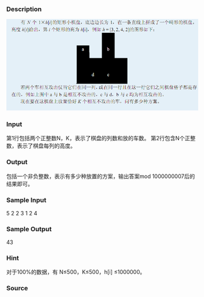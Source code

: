 
### Description
![](/JudgeOnline/upload/201203/1(5).jpg)
### Input
第1行包括两个正整数N，K，表示了棋盘的列数和放的车数。 
第2行包含N个正整数，表示了棋盘每列的高度。 
### Output
包括一个非负整数，表示有多少种放置的方案，输出答案mod 
1000000007后的结果即可。 
 

### Sample Input
5 2 
2 3 1 2 4 


### Sample Output
43 
### Hint
对于100%的数据，有 N≤500，K≤500，h[i] ≤1000000。
### Source
